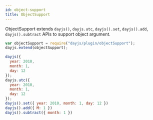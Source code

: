 ```yaml
---
id: object-support
title: ObjectSupport
---
```


ObjectSupport extends `dayjs()`, `dayjs.utc`, `dayjs().set`, `dayjs().add`, `dayjs().subtract` APIs to support object argument.

```javascript
var objectSupport = require("dayjs/plugin/objectSupport");
dayjs.extend(objectSupport);

dayjs({
  year: 2010,
  month: 1,
  day: 12
});
dayjs.utc({
  year: 2010,
  month: 1,
  day: 12
});
dayjs().set({ year: 2010, month: 1, day: 12 })
dayjs().add({ M: 1 })
dayjs().subtract({ month: 1 })
```
